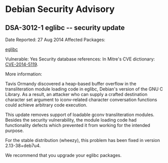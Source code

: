 
Debian Security Advisory
========================


DSA-3012-1 eglibc -- security update
------------------------------------



Date Reported:
27 Aug 2014
Affected Packages:

[eglibc](https://packages.debian.org/src:eglibc)

Vulnerable:
Yes
Security database references:
In Mitre's CVE dictionary: [CVE-2014-5119](https://security-tracker.debian.org/tracker/CVE-2014-5119).  

More information:

Tavis Ormandy discovered a heap-based buffer overflow in the
transliteration module loading code in eglibc, Debian's version of the
GNU C Library. As a result, an attacker who can supply a crafted
destination character set argument to iconv-related character
conversation functions could achieve arbitrary code execution.


This update removes support of loadable gconv transliteration modules.
Besides the security vulnerability, the module loading code had
functionality defects which prevented it from working for the intended
purpose.


For the stable distribution (wheezy), this problem has been fixed in
version 2.13-38+deb7u4.


We recommend that you upgrade your eglibc packages.





